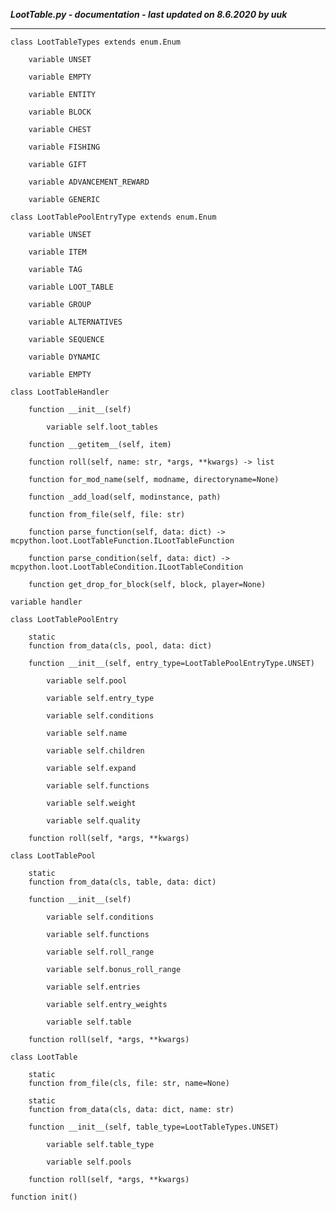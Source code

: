 ***LootTable.py - documentation - last updated on 8.6.2020 by uuk***
___

    class LootTableTypes extends enum.Enum

        variable UNSET

        variable EMPTY

        variable ENTITY

        variable BLOCK

        variable CHEST

        variable FISHING

        variable GIFT

        variable ADVANCEMENT_REWARD

        variable GENERIC

    class LootTablePoolEntryType extends enum.Enum

        variable UNSET

        variable ITEM

        variable TAG

        variable LOOT_TABLE

        variable GROUP

        variable ALTERNATIVES

        variable SEQUENCE

        variable DYNAMIC

        variable EMPTY

    class LootTableHandler

        function __init__(self)

            variable self.loot_tables

        function __getitem__(self, item)

        function roll(self, name: str, *args, **kwargs) -> list

        function for_mod_name(self, modname, directoryname=None)

        function _add_load(self, modinstance, path)

        function from_file(self, file: str)

        function parse_function(self, data: dict) -> mcpython.loot.LootTableFunction.ILootTableFunction

        function parse_condition(self, data: dict) -> mcpython.loot.LootTableCondition.ILootTableCondition

        function get_drop_for_block(self, block, player=None)

    variable handler

    class LootTablePoolEntry

        static
        function from_data(cls, pool, data: dict)

        function __init__(self, entry_type=LootTablePoolEntryType.UNSET)

            variable self.pool

            variable self.entry_type

            variable self.conditions

            variable self.name

            variable self.children

            variable self.expand

            variable self.functions

            variable self.weight

            variable self.quality

        function roll(self, *args, **kwargs)

    class LootTablePool

        static
        function from_data(cls, table, data: dict)

        function __init__(self)

            variable self.conditions

            variable self.functions

            variable self.roll_range

            variable self.bonus_roll_range

            variable self.entries

            variable self.entry_weights

            variable self.table

        function roll(self, *args, **kwargs)

    class LootTable

        static
        function from_file(cls, file: str, name=None)

        static
        function from_data(cls, data: dict, name: str)

        function __init__(self, table_type=LootTableTypes.UNSET)

            variable self.table_type

            variable self.pools

        function roll(self, *args, **kwargs)

    function init()